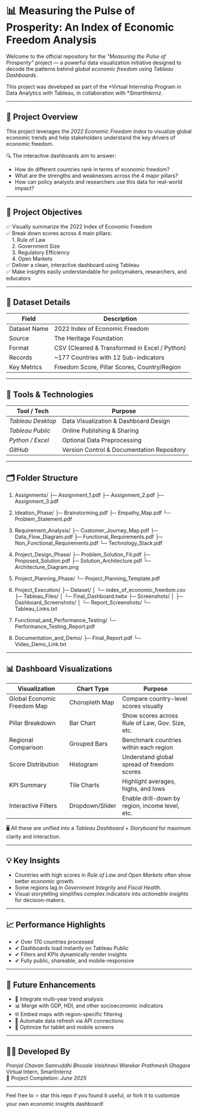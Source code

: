 # 📊 Measuring the Pulse of Prosperity: An Index of Economic Freedom Analysis

Welcome to the official repository for the *"Measuring the Pulse of Prosperity"* project — a powerful data visualization initiative designed to decode the patterns behind *global economic freedom* using *Tableau Dashboards*.

This project was developed as part of the *Virtual Internship Program in Data Analytics with Tableau, in collaboration with **SmartInternz*.

---

## 🚀 Project Overview

This project leverages the *2022 Economic Freedom Index* to visualize global economic trends and help stakeholders understand the key drivers of economic freedom.

🔍 The interactive dashboards aim to answer:
- How do different countries rank in terms of economic freedom?
- What are the strengths and weaknesses across the 4 major pillars?
- How can policy analysts and researchers use this data for real-world impact?

---

## 🎯 Project Objectives

✅ Visually summarize the 2022 Index of Economic Freedom  
✅ Break down scores across 4 main pillars:  
&nbsp;&nbsp;&nbsp;&nbsp;1. Rule of Law  
&nbsp;&nbsp;&nbsp;&nbsp;2. Government Size  
&nbsp;&nbsp;&nbsp;&nbsp;3. Regulatory Efficiency  
&nbsp;&nbsp;&nbsp;&nbsp;4. Open Markets  
✅ Deliver a clean, interactive dashboard using Tableau  
✅ Make insights easily understandable for policymakers, researchers, and educators  

---

## 📁 Dataset Details

| Field                | Description                                      |
|----------------------|--------------------------------------------------|
| Dataset Name         | 2022 Index of Economic Freedom                |
| Source               | The Heritage Foundation                         |
| Format               | CSV (Cleaned & Transformed in Excel / Python)   |
| Records              | ~177 Countries with 12 Sub-indicators           |
| Key Metrics          | Freedom Score, Pillar Scores, Country/Region    |

---

## 🧰 Tools & Technologies

| Tool / Tech       | Purpose                                      |
|-------------------|----------------------------------------------|
| *Tableau Desktop* | Data Visualization & Dashboard Design       |
| *Tableau Public*  | Online Publishing & Sharing                 |
| *Python / Excel*  | Optional Data Preprocessing                 |
| *GitHub*          | Version Control & Documentation Repository  |

---

## 🗂 Folder Structure
1. Assignments/
   ├─ Assignment_1.pdf
   ├─ Assignment_2.pdf
   ├─ Assignment_3.pdf

2. Ideation_Phase/
   ├─ Brainstorming.pdf
   ├─ Empathy_Map.pdf
   └─ Problem_Statement.pdf

3. Requirement_Analysis/
   ├─ Customer_Journey_Map.pdf
   ├─ Data_Flow_Diagram.pdf
   ├─ Functional_Requirements.pdf
   ├─ Non_Functional_Requirements.pdf
   └─ Technology_Stack.pdf

4. Project_Design_Phase/
   ├─ Problem_Solution_Fit.pdf
   ├─ Proposed_Solution.pdf
   ├─ Solution_Architecture.pdf
   └─ Architecture_Diagram.png

5. Project_Planning_Phase/
   └─ Project_Planning_Template.pdf

6. Project_Execution/
   ├─ Dataset/
   │   └─ index_of_economic_freedom.csv
   ├─ Tableau_Files/
   │   └─ Final_Dashboard.twbx
   ├─ Screenshots/
   │   ├─ Dashboard_Screenshots/
   │   └─ Report_Screenshots/
   └─ Tableau_Links.txt

7. Functional_and_Performance_Testing/
   └─ Performance_Testing_Report.pdf

8. Documentation_and_Demo/
   ├─ Final_Report.pdf
   └─ Video_Demo_Link.txt

---

## 📊 Dashboard Visualizations

| Visualization                  | Chart Type    | Purpose                                               |
|--------------------------------|---------------|-------------------------------------------------------|
| Global Economic Freedom Map    | Choropleth Map| Compare country-level scores visually                 |
| Pillar Breakdown               | Bar Chart     | Show scores across Rule of Law, Gov. Size, etc.       |
| Regional Comparison            | Grouped Bars  | Benchmark countries within each region                |
| Score Distribution             | Histogram     | Understand global spread of freedom scores            |
| KPI Summary                    | Tile Charts   | Highlight averages, highs, and lows                   |
| Interactive Filters            | Dropdown/Slider | Enable drill-down by region, income level, etc.     |

🖥 All these are unified into a *Tableau Dashboard + Storyboard* for maximum clarity and interaction.

---



## 💡 Key Insights

- Countries with high scores in *Rule of Law and Open Markets* often show better economic growth.
- Some regions lag in *Government Integrity* and *Fiscal Health*.
- Visual storytelling simplifies complex indicators into *actionable insights* for decision-makers.

---

## 📈 Performance Highlights

- ✔ Over 170 countries processed  
- ✔ Dashboards load instantly on Tableau Public  
- ✔ Filters and KPIs dynamically render insights  
- ✔ Fully public, shareable, and mobile-responsive

---

## 🔮 Future Enhancements

- 📅 Integrate multi-year trend analysis  
- 📊 Merge with GDP, HDI, and other socioeconomic indicators  
- 🌐 Embed maps with region-specific filtering  
- 🔁 Automate data refresh via API connections  
- 📱 Optimize for tablet and mobile screens  

---

## 👨‍💻 Developed By

*Pranjal Chavan* 
*Samruddhi Bhosale* 
*Vaishnavi Warekar* 
*Prathmesh Ghagare* 
Virtual Intern, SmartInternz  
📅 Project Completion: *June 2025*

---

Feel free to ⭐ star this repo if you found it useful, or fork it to customize your own economic insights dashboard!

